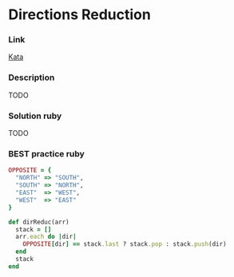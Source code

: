 # Directions Reduction

### Link
[Kata](https://www.codewars.com/kata/directions-reduction)

### Description
TODO

### Solution ruby
TODO

### BEST practice ruby

```ruby
OPPOSITE = {
  "NORTH" => "SOUTH",
  "SOUTH" => "NORTH",
  "EAST"  => "WEST",
  "WEST"  => "EAST"
}

def dirReduc(arr)
  stack = []
  arr.each do |dir|
    OPPOSITE[dir] == stack.last ? stack.pop : stack.push(dir)
  end
  stack
end
```